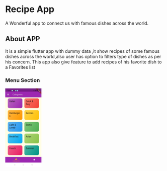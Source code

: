# Recipe App

A Wonderful app to connect us with famous dishes across the world.

## About APP

It is a simple flutter app with dummy data ,it show recipes of some famous dishes across the world,also user has option to filters type of dishes as per his concern. This app also give feature to add recipes of his favorite dish to a Favorites list

### Menu Section
<img src="images/Screenshot_2021-11-09-12-57-44-67_9347c88eefc4674d7f7e46589cb50073.jpg" height="250" width="auto">
